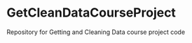 GetCleanDataCourseProject
=========================

Repository for Getting and Cleaning Data course project code
